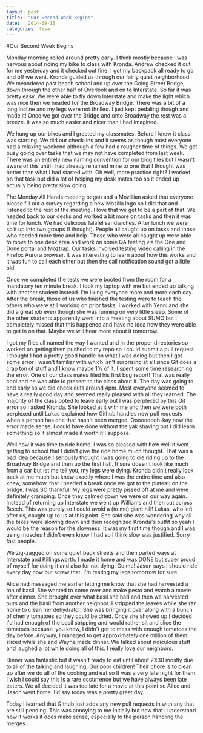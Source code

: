 ```yaml
---
layout: post
title:  "Our Second Week Begins"
date:   2014-09-15
categories: lisa
---
```


#Our Second Week Begins

Monday morning rolled around pretty early. I think mostly because I was nervous about riding my bike to class with Kronda. Andrew checked it out for me yesterday and it checked out fine. I got my backpack all ready to go and off we went. Kronda guided us through our fairly quiet neighborhood. We meandered past beach school and up over the Going Street Bridge, down through the other half of Overlook and on to Interstate. So far it was pretty easy. We were able to fly down Interstate and make the light which was nice then we headed for the Broadway Bridge. There was a bit of a long incline and my legs were not thrilled. I just kept pedaling though and made it! Once we got over the Bridge and onto Broadway the rest was a breeze. It was so much easier and nicer than I had imagined.

We hung up our bikes and I greeted my classmates. Before I knew it class was starting. We did our check-ins and it seems as though most everyone had a relaxing weekend although a few had a rougher time of things. We got busy going over tasks that we may not have completed from last week.  There was an entirely new naming convention for our blog files but I wasn't aware of this until I had already renamed mine to one that I thought was better than what I had started with. Oh well, more practice right? I worked on that task but did a lot of helping my desk mates too so it ended up actually being pretty slow going.

The Monday All Hands meeting began and a Mozillian asked that everyone please fill out a survey regarding a new Mozilla logo so I did that and listened to the rest of the meeting. I love that we get to be a part of that. We headed back to our desks and worked a bit more on tasks and then it was time for lunch. We had delicious falafel  sandwiches.  After lunch we were split up into two groups (I thought). People all caught up on tasks and those who needed more time and help. Those who were all caught up were able to move to one desk area and work on some QA testing via the One and Done portal and Moztrap. Our tasks involved testing video calling in the Firefox Aurora browser. It was interesting to learn about how this works and it was fun to call each other but then the call notification sound got a little old.

Once we completed the tests we were booted from the room for a mandatory ten minute break. I took my laptop with me but ended up talking with another student instead. I'm liking everyone more and more each day. After the break, those of us who finished the testing were to teach the others who were still working on prior tasks. I worked with Yenni and she did a great job even though she was running on very little sleep. Some of the other students apparently went into a meeting about SUMO but I completely missed that this happened and have no idea how they were able to get in on that. Maybe we will hear more about it tomorrow.

I got my files all named the way I wanted and in the proper directories so worked on getting them pushed to my repo so I could submit a pull request. I thought I had a pretty good handle on what I was doing but then I got some error I wasn't familiar with which isn't surprising at all since Git does a crap ton of stuff and I know maybe 1% of it. I spent some time researching the error. One of our class mates filed his first bug report! That was really cool and he was able to present to the class about it. The day was going to end early so we did check outs around 4pm. Most everyone seemed to have a really good day and seemed really pleased with all they learned. The majority of the class opted to leave early but I was perplexed by this Git error so I asked Kronda. She looked at it with me and then we were both perplexed until Lukas explained how Github handles new pull requests when a person has one that hasn't been merged. Ooooooooh-kay now the error made sense. I could have done without the yak shaving but I did learn something so it almost made it worth it I suppose.

Well now it was time to ride home. I was so pleased with how well it went getting to school that I didn't give the ride home much thought. That was a bad idea because I seriously thought I was going to die riding up to the Broadway Bridge and then up the first half. It sure doesn't look like much from a car but let me tell you, my legs were dying. Kronda didn't really look back at me much but knew exactly where I was the entire time and also knew, somehow, that I needed a break once we got to the plateau on the bridge. I was SO thankful! My legs were pretty pissed off at me and were definitely cramping. Once they calmed down we were on our way again. Instead of returning up Interstate we went up Williams and then cut across Beech. This was purely so I could avoid a (to me) giant hill! Lukas, who left after us, caught up to us at this point. She said she was wondering why all the bikes were slowing down and then recognized Kronda's outfit so yeah I would be the reason for the slowness. It was my first time though and I was using muscles I didn't even know I had so I think slow was justified. Sorry fast people.

We zig-zagged on some quiet back streets and then parted ways at Interstate and Killingsworth. I made it home and was DONE but super proud of myself for doing it and also for not dying. Go me! Jason says I should ride every day now but screw that. I'm resting my legs tomorrow for sure.

Alice had messaged me earlier letting me know that she had harvested a ton of basil. She wanted to come over and make pesto and watch a movie after dinner. She brought over what basil she had and then we harvested ours and the basil from another neighbor. I stripped the leaves while she ran home to clean her dehydrator. She was bringing it over along with a bunch of cherry tomatoes so they could be dried. Once she showed up I decided I'd had enough of the basil stripping and would rather sit and slice the tomatoes because, you know, I didn't get to mess with enough tomatoes the day before. Anyway, I managed to get approximately one million of them sliced while she and Wayne made dinner. We talked about ridiculous stuff and laughed a lot while doing all of this. I really love our neighbors.

Dinner was fantastic but it wasn't ready to eat until about 21:30 mostly due to all of the talking and laughing. Our poor children! Their chore is to clean up after we do all of the cooking and eat so It was a very late night for them. I wish I could say this is a rare occurrence but we have always been late eaters. We all decided it was too late for a movie at this point so Alice and Jason went home. I'd say today was a pretty great day.

Today I learned that Github just adds any new pull requests in with any that are still pending. This was annoying to me initially but now that I understand how it works it does make sense, especially to the person handling the merges.
